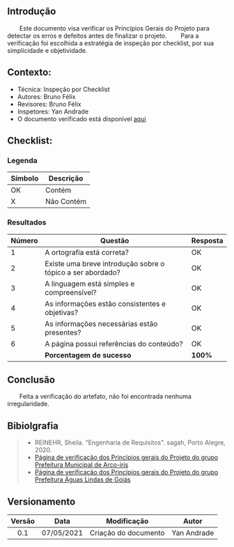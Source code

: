 ## Introdução

&emsp;&emsp;Este documento visa verificar os Princípios Gerais do Projeto para detectar os erros e defeitos antes de finalizar o projeto.
&emsp;&emsp;Para a verificação foi escolhida a estratégia de inspeção por checklist, por sua simplicidade e objetividade.

## Contexto:	
 - Técnica: Inspeção por Checklist
 - Autores: Bruno Félix
 - Revisores: Bruno Félix
 - Inspetores: Yan Andrade
 - O documento verificado está disponível [aqui](../../analise-de-requisitos/principios-gerais.md)

## Checklist:
### Legenda 
|Símbolo|Descrição|
|--|--|
|OK|Contém|
|X|Não Contém|

### Resultados
|Número|Questão|Resposta|
|--|--|--|
|1|A ortografia está correta?|OK|
|2|Existe uma breve introdução sobre o tópico a ser abordado?|OK|
|3|A linguagem está simples e compreensível?|OK|
|4|As informações estão consistentes e objetivas?|OK|
|5|As informações necessárias estão presentes?|OK|
|6|A página possui referências do conteúdo?|OK|
||<strong>Porcentagem de sucesso</strong>|<strong>100%</strong>|

## Conclusão

&emsp;&emsp;Feita a verificação do artefato, não foi encontrada nenhuma irregularidade.

## Bibiolgrafia
> - REINEHR, Sheila. "Engenharia de Requisitos". sagah, Porto Alegre, 2020.
> - [Página de verificação dos Princípios gerais do Projeto do grupo Prefeitura Municipal de Arco-íris](https://interacao-humano-computador.github.io/2020.1-Prefeitura-Municipal-de-Arco-Iris/#/verificacao/principios.md)
> - [Página de verificação dos Princípios gerais do Projeto do grupo Prefeitura Águas Lindas de Goiás](https://interacao-humano-computador.github.io/2020.1-Prefeiturade-Aguas-Lindas-de-Goias/verificacao/veri_principios_diretrizes/)
## Versionamento

| Versão | Data | Modificação | Autor |
|:-:|--|--|--|
|0.1|07/05/2021| Criação do documento | Yan Andrade |